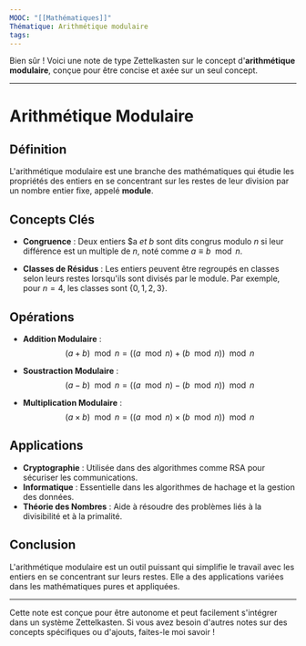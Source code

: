 ```yaml
---
MOOC: "[[Mathématiques]]"
Thématique: Arithmétique modulaire
tags:
---
```

Bien sûr ! Voici une note de type Zettelkasten sur le concept d'**arithmétique modulaire**, conçue pour être concise et axée sur un seul concept.

---

# Arithmétique Modulaire

## Définition
L'arithmétique modulaire est une branche des mathématiques qui étudie les propriétés des entiers en se concentrant sur les restes de leur division par un nombre entier fixe, appelé **module**.

## Concepts Clés

- **Congruence** : Deux entiers $a $et$ $b$ sont dits congrus modulo $n$ si leur différence est un multiple de $n$, noté comme $a \equiv b \mod n$.
  
- **Classes de Résidus** : Les entiers peuvent être regroupés en classes selon leurs restes lorsqu'ils sont divisés par le module. Par exemple, pour $n = 4$, les classes sont $\{0, 1, 2, 3\}$.

## Opérations

- **Addition Modulaire** : 
  $$(a + b) \mod n = ((a \mod n) + (b \mod n)) \mod n$$

- **Soustraction Modulaire** : 
  $$(a - b) \mod n = ((a \mod n) - (b \mod n)) \mod n$$

- **Multiplication Modulaire** : 
  $$(a \times b) \mod n = ((a \mod n) \times (b \mod n)) \mod n$$

## Applications

- **Cryptographie** : Utilisée dans des algorithmes comme RSA pour sécuriser les communications.
- **Informatique** : Essentielle dans les algorithmes de hachage et la gestion des données.
- **Théorie des Nombres** : Aide à résoudre des problèmes liés à la divisibilité et à la primalité.

## Conclusion
L'arithmétique modulaire est un outil puissant qui simplifie le travail avec les entiers en se concentrant sur leurs restes. Elle a des applications variées dans les mathématiques pures et appliquées.

---

Cette note est conçue pour être autonome et peut facilement s'intégrer dans un système Zettelkasten. Si vous avez besoin d'autres notes sur des concepts spécifiques ou d'ajouts, faites-le moi savoir !